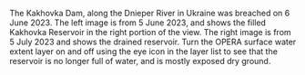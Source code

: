 The Kakhovka Dam, along the Dnieper River in Ukraine was breached on 6 June 2023. The left image is from 5 June 2023, and shows the filled Kakhovka Reservoir in the right portion of the view. The right image is from 5 July 2023 and shows the drained reservoir. Turn the OPERA surface water extent layer on and off using the eye icon in the layer list to see that the reservoir is no longer full of water, and is mostly exposed dry ground.

